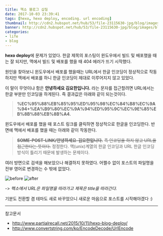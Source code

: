 ```yaml
---
title: 헥소 블로그 삽질
date: 2017-10-03 23:39:41
tags: [hexo, hexo deploy, encoding. url encoding]
thumbnail: http://cdn2.hubspot.net/hub/53/file-23115630-jpg/blog/images/blogging_image.jpg
banner: http://cdn2.hubspot.net/hub/53/file-23115630-jpg/blog/images/blogging_image.jpg
categories:
- life
- blog
---
```


**hexo deploy**에 문제가 있었다.
한글 제목의 포스팅이 윈도우에서 빌드 및 배포했을 때는 잘 되지만,
맥에서 빌드 및 배포를 했을 때 404 에러가 뜨기 시작했다.

<!-- more -->

원인을 찾아보니 윈도우에서 배포를 했을때는 URL에서 한글 인코딩이 정상적으로 작동하지만
맥에서 배포를 하니 한글 인코딩이 제대로 이루어지지 않고 있었다.

이 말이 무엇이냐 함은
**안녕하세요 김요한입니다.**
라는 문자를 접근할려면 URL에서는 한글 부분만 인코딩을 하게된다. 즉 결과값은 아래와 같이 되는것이다.

> **%EC%95%88%EB%85%95%ED%95%98%EC%84%B8%EC%9A%94+%EA%B9%80%EC%9A%94%ED%95%9C%EC%9E%85%EB%8B%88%EB%8B%A4.**

윈도우에서 배포를 했을 때 포스트 링크를 클릭하면 정상적으로 한글을 인코딩한다.
반면에 맥에서 배포를 했을 때는 아래와 같이 작동한다.

>~~**SOME-POST-LINK/안녕하세요-김요한입니다.**~~
~~즉 인코딩을 하지 않고 URL을 접근한다는 뜻이다.~~
정정한다.
맥(unix)계열의 한글 인코딩과 URL 한글 인코딩 방식이 틀리기 때문에 발생하는 문제이다.

여러 방면으로 검색을 해보았으나 해결하지 못하였다.
어쩔수 없이 포스트의 파일명을 전부 영어로 변경하는 수 밖에 없었다.

![before](/images/hexo/filename-before.png)
![after](/images/hexo/filename-after.png)

-> *헥소에서 URL은 파일명을 따라가고 제목은 title을 따라간다.*

기분도 전환할 겸 테마도 새로 바꾸었으니 새로운 마음으로 포스트를 시작해야겠다 :)

---

참고문서
- http://www.partialrecall.net/2015/10/11/hexo-blog-deploy/
- http://www.convertstring.com/ko/EncodeDecode/UrlEncode
